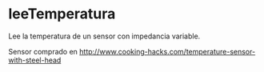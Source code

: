 leeTemperatura
==============

Lee la temperatura de un sensor con impedancia variable. 


Sensor comprado en http://www.cooking-hacks.com/temperature-sensor-with-steel-head

